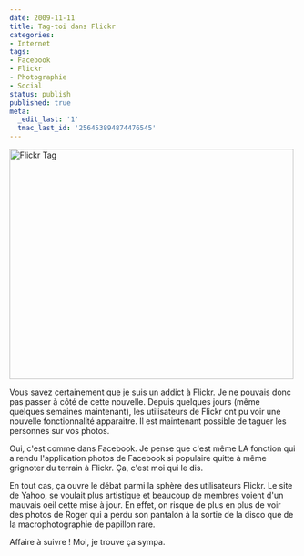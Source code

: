 ```yaml
---
date: 2009-11-11
title: Tag-toi dans Flickr
categories:
- Internet
tags:
- Facebook
- Flickr
- Photographie
- Social
status: publish
published: true
meta:
  _edit_last: '1'
  tmac_last_id: '256453894874476545'
---
```

<img class="alignnone size-medium wp-image-1418" title="Flickr Tag" src="https://dlgjp9x71cipk.cloudfront.net/2009/11/FlickrTag-499x404.png" alt="Flickr Tag" width="499" height="404" />

Vous savez certainement que je suis un addict à Flickr. Je ne pouvais donc pas passer à côté de cette nouvelle.
Depuis quelques jours (même quelques semaines maintenant), les utilisateurs de Flickr ont pu voir une nouvelle fonctionnalité apparaitre. Il est maintenant possible de taguer les personnes sur vos photos.

<!--more-->

Oui, c'est comme dans Facebook. Je pense que c'est même LA fonction qui a rendu l'application photos de Facebook si populaire quitte à même grignoter du terrain à Flickr. Ça, c'est moi qui le dis.

En tout cas, ça ouvre le débat parmi la sphère des utilisateurs Flickr. Le site de Yahoo, se voulait plus artistique et beaucoup de membres voient d'un mauvais oeil cette mise à jour. En effet, on risque de plus en plus de voir des photos de Roger qui a perdu son pantalon à la sortie de la disco que de la macrophotographie de papillon rare.

Affaire à suivre ! Moi, je trouve ça sympa.
